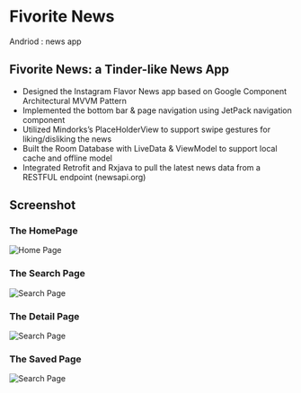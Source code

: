 # Fivorite News
Andriod :  news app

## Fivorite News: a Tinder-like News App 
* Designed the Instagram Flavor News app based on Google Component Architectural MVVM Pattern
* Implemented the bottom bar & page navigation using JetPack navigation component 
* Utilized Mindorks’s PlaceHolderView to support swipe gestures for liking/disliking the news
* Built the Room Database with LiveData & ViewModel to support local cache and offline model
* Integrated Retrofit and Rxjava to pull the latest news data from a RESTFUL endpoint  (newsapi.org) 

## Screenshot

### The HomePage
![Home Page](./Screenshot/screen1.jpg)


### The Search Page
![Search Page](./Screenshot/screen2.jpg)


### The Detail Page
![Search Page](./Screenshot/screen3.jpg)


### The Saved Page
![Search Page](./Screenshot/screen4.jpg)
